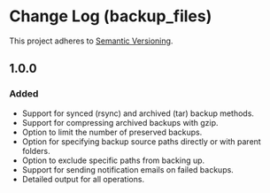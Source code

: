 # Change Log (backup_files)

This project adheres to [Semantic Versioning](http://semver.org/).

## 1.0.0

### Added

* Support for synced (rsync) and archived (tar) backup methods.
* Support for compressing archived backups with gzip.
* Option to limit the number of preserved backups.
* Option for specifying backup source paths directly or with parent folders.
* Option to exclude specific paths from backing up.
* Support for sending notification emails on failed backups.
* Detailed output for all operations.
